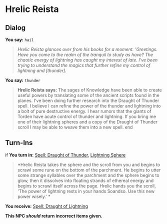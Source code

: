 # Hrelic Reista
## Dialog

**You say:** `hail`



>*Hrelic Reista glances over from his books for a moment. 'Greetings. Have you come to the realm of the tranquil to study as have? The chaotic energy of lightning has caught my interest of late. I've been trying to understand the magics that further refine my control of lightning and [thunder].*

**You say:** `thunder`



>**Hrelic Reista says:** The sages of Knowledge have been able to create useful powers by translating some of the ancient scripts found in the planes. I've been doing further research into the Draught of Thunder spell. I believe I can refine the power of the thunder and lightning into a bolt of pure destructive energy. I hear rumors that the giants of Torden have acute control of thunder and lightning. If you bring me one of their lightning spheres and a copy of the Draught of Thunder scroll I may be able to weave them into a new spell.
end

## Turn-Ins





if **You turn in:** [Spell: Draught of Thunder](/item/28445), [Lightning Sphere](/item/9430)


>*Hrelic Reista takes the sphere and the scroll from you and begins to scrawl some rune on the bottom of the parchment. He begins to utter some strange syllables over the parchment and the sphere begins to glow, then it dissolves into floating strands of ethereal energy and begins to scrawl itself across the page. Hrelic hands you the scroll, 'The power of lightning rests in your hands Soandso. Use this new power wisely.' *


 **You receive:**  [Spell: Draught of Lightning](/item/1119) 

**This NPC *should* return incorrect items given.**
